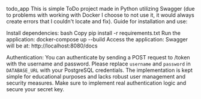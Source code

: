 todo_app
This is simple ToDo project made in Python utilizing Swagger (due to problems with working with Docker I choose to not use it, it would always create errors that I couldn't locate and fix). Guide for installation and use:

Install dependencies: bash Copy pip install -r requirements.txt
Run the application: docker-compose up --build
Access the application: Swagger will be at: http://localhost:8080/docs

Authentication:
You can authenticate by sending a POST request to /token with the username and password.
Please replace `username` and `password` in `DATABASE_URL` with your PostgreSQL credentials. The implementation is kept simple for educational purposes and lacks robust user management and security measures. Make sure to implement real authentication logic and secure your secret key.